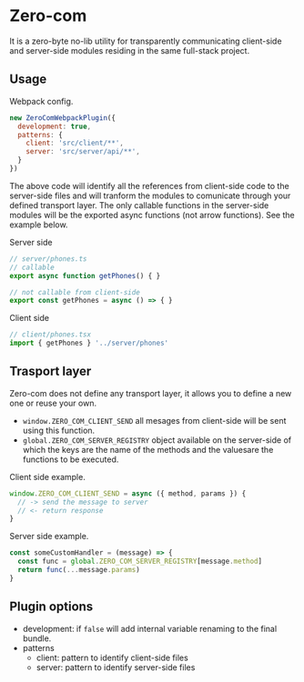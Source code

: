 # Zero-com

It is a zero-byte no-lib utility for transparently communicating client-side and server-side modules residing in the same full-stack project.

## Usage

Webpack config.
```js
new ZeroComWebpackPlugin({
  development: true,
  patterns: {
    client: 'src/client/**',
    server: 'src/server/api/**',
  }
})
```

The above code will identify all the references from client-side code to the server-side files and will tranform the modules to comunicate through your defined transport layer. The only callable functions in the server-side modules will be the exported async functions (not arrow functions). See the example below.

Server side
```js
// server/phones.ts
// callable
export async function getPhones() { }

// not callable from client-side
export const getPhones = async () => { }
```

Client side
```js
// client/phones.tsx
import { getPhones } '../server/phones'
```

## Trasport layer
Zero-com does not define any transport layer, it allows you to define a new one or reuse your own.

- `window.ZERO_COM_CLIENT_SEND` all mesages from client-side will be sent using this function.
- `global.ZERO_COM_SERVER_REGISTRY` object available on the server-side of which the keys are the name of the methods and the values ​​are the functions to be executed.

Client side example.
```js
window.ZERO_COM_CLIENT_SEND = async ({ method, params }) {
  // -> send the message to server
  // <- return response
}
```

Server side example.
```js
const someCustomHandler = (message) => {
  const func = global.ZERO_COM_SERVER_REGISTRY[message.method]
  return func(...message.params)
}
```

## Plugin options
- development: if `false` will add internal variable renaming to the final bundle.
- patterns
  - client: pattern to identify client-side files
  - server: pattern to identify server-side files
